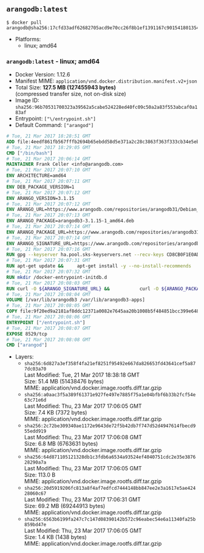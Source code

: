 ## `arangodb:latest`

```console
$ docker pull arangodb@sha256:17cfd33adf62682705acd9e70cc26f8b1ef1391167c901541801354db28aa3ec
```

-	Platforms:
	-	linux; amd64

### `arangodb:latest` - linux; amd64

-	Docker Version: 1.12.6
-	Manifest MIME: `application/vnd.docker.distribution.manifest.v2+json`
-	Total Size: **127.5 MB (127455943 bytes)**  
	(compressed transfer size, not on-disk size)
-	Image ID: `sha256:96b70531700323a39562a5cabe524228ed40fc09c50a2a83f553abcaf0a183af`
-	Entrypoint: `["\/entrypoint.sh"]`
-	Default Command: `["arangod"]`

```dockerfile
# Tue, 21 Mar 2017 18:28:51 GMT
ADD file:4eedf861fb567fffb2694b65ebdd58d5e371a2c28c3863f363f333cb34e5eb7b in / 
# Tue, 21 Mar 2017 18:29:05 GMT
CMD ["/bin/bash"]
# Tue, 21 Mar 2017 20:06:14 GMT
MAINTAINER Frank Celler <info@arangodb.com>
# Tue, 21 Mar 2017 20:07:10 GMT
ENV ARCHITECTURE=amd64
# Tue, 21 Mar 2017 20:07:11 GMT
ENV DEB_PACKAGE_VERSION=1
# Tue, 21 Mar 2017 20:07:12 GMT
ENV ARANGO_VERSION=3.1.15
# Tue, 21 Mar 2017 20:07:12 GMT
ENV ARANGO_URL=https://www.arangodb.com/repositories/arangodb31/Debian_8.0
# Tue, 21 Mar 2017 20:07:13 GMT
ENV ARANGO_PACKAGE=arangodb3-3.1.15-1_amd64.deb
# Tue, 21 Mar 2017 20:07:14 GMT
ENV ARANGO_PACKAGE_URL=https://www.arangodb.com/repositories/arangodb31/Debian_8.0/amd64/arangodb3-3.1.15-1_amd64.deb
# Tue, 21 Mar 2017 20:07:14 GMT
ENV ARANGO_SIGNATURE_URL=https://www.arangodb.com/repositories/arangodb31/Debian_8.0/amd64/arangodb3-3.1.15-1_amd64.deb.asc
# Tue, 21 Mar 2017 20:07:16 GMT
RUN gpg --keyserver ha.pool.sks-keyservers.net --recv-keys CD8CB0F1E0AD5B52E93F41E7EA93F5E56E751E9B
# Tue, 21 Mar 2017 20:07:31 GMT
RUN apt-get update &&     apt-get install -y --no-install-recommends         libjemalloc1 	libsnappy1         ca-certificates         pwgen         curl     &&     rm -rf /var/lib/apt/lists/*
# Tue, 21 Mar 2017 20:07:32 GMT
RUN mkdir /docker-entrypoint-initdb.d
# Tue, 21 Mar 2017 20:08:03 GMT
RUN curl -O ${ARANGO_SIGNATURE_URL} &&           curl -O ${ARANGO_PACKAGE_URL} &&             gpg --verify ${ARANGO_PACKAGE}.asc &&     (echo arangodb3 arangodb3/password password test | debconf-set-selections) &&     (echo arangodb3 arangodb3/password_again password test | debconf-set-selections) &&     DEBIAN_FRONTEND="noninteractive" dpkg -i ${ARANGO_PACKAGE} &&     rm -rf /var/lib/arangodb3/* &&     sed -ri         -e 's!127\.0\.0\.1!0.0.0.0!g'         -e 's!^(file\s*=).*!\1 -!'         -e 's!^#\s*uid\s*=.*!uid = arangodb!'         -e 's!^#\s*gid\s*=.*!gid = arangodb!'         /etc/arangodb3/arangod.conf     &&     DEBIAN_FRONTEND="noninteractive" apt-get purge -y --auto-remove ca-certificates &&     rm -f ${ARANGO_PACKAGE}*
# Tue, 21 Mar 2017 20:08:04 GMT
VOLUME [/var/lib/arangodb3 /var/lib/arangodb3-apps]
# Tue, 21 Mar 2017 20:08:05 GMT
COPY file:9f20ed9a2181af8ddc12371a0082e7645aa20b1008b5f484851bcc399e64801e in /entrypoint.sh 
# Tue, 21 Mar 2017 20:08:06 GMT
ENTRYPOINT ["/entrypoint.sh"]
# Tue, 21 Mar 2017 20:08:07 GMT
EXPOSE 8529/tcp
# Tue, 21 Mar 2017 20:08:08 GMT
CMD ["arangod"]
```

-	Layers:
	-	`sha256:6d827a3ef358f4fa21ef8251f95492e667da826653fd43641cef5a877dc03a70`  
		Last Modified: Tue, 21 Mar 2017 18:38:18 GMT  
		Size: 51.4 MB (51438476 bytes)  
		MIME: application/vnd.docker.image.rootfs.diff.tar.gzip
	-	`sha256:a0aac3f5a389f61371e927fe497e7885f75a1e04bfbf6b33b2fcf54e63c71e6d`  
		Last Modified: Thu, 23 Mar 2017 17:06:05 GMT  
		Size: 7.4 KB (7372 bytes)  
		MIME: application/vnd.docker.image.rootfs.diff.tar.gzip
	-	`sha256:2c72be309340ae1172e9643de72f5b42db7f747d52d4947614fbecd955edd919`  
		Last Modified: Thu, 23 Mar 2017 17:06:08 GMT  
		Size: 6.8 MB (6763631 bytes)  
		MIME: application/vnd.docker.image.rootfs.diff.tar.gzip
	-	`sha256:64d871105121328db1c3fdb6a6534a93524ef4040751cdc2e35e387628290a7a`  
		Last Modified: Thu, 23 Mar 2017 17:06:05 GMT  
		Size: 113.0 B  
		MIME: application/vnd.docker.image.rootfs.diff.tar.gzip
	-	`sha256:20d5919206fc813a8f4af7edfcd7444148bb847ee2e3a1617e5ae42428060c67`  
		Last Modified: Thu, 23 Mar 2017 17:06:31 GMT  
		Size: 69.2 MB (69244913 bytes)  
		MIME: application/vnd.docker.image.rootfs.diff.tar.gzip
	-	`sha256:6563b6199fa247c7c147d08390142b572c96eabec54e6a11340fa25b859bd47e`  
		Last Modified: Thu, 23 Mar 2017 17:06:05 GMT  
		Size: 1.4 KB (1438 bytes)  
		MIME: application/vnd.docker.image.rootfs.diff.tar.gzip
